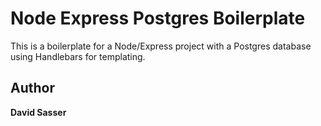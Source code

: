 # Node Express Postgres Boilerplate 

This is a boilerplate for a Node/Express project with a Postgres database using Handlebars for templating.

## Author
**David Sasser**